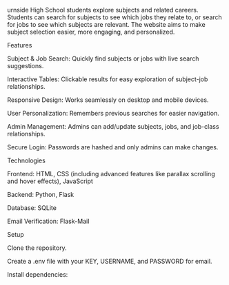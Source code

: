 urnside High School students explore subjects and related careers. Students can search for subjects to see which jobs they relate to, or search for jobs to see which subjects are relevant. The website aims to make subject selection easier, more engaging, and personalized.

Features

Subject & Job Search: Quickly find subjects or jobs with live search suggestions.

Interactive Tables: Clickable results for easy exploration of subject-job relationships.

Responsive Design: Works seamlessly on desktop and mobile devices.

User Personalization: Remembers previous searches for easier navigation.

Admin Management: Admins can add/update subjects, jobs, and job-class relationships.

Secure Login: Passwords are hashed and only admins can make changes.

Technologies

Frontend: HTML, CSS (including advanced features like parallax scrolling and hover effects), JavaScript

Backend: Python, Flask

Database: SQLite

Email Verification: Flask-Mail

Setup

Clone the repository.

Create a .env file with your KEY, USERNAME, and PASSWORD for email.

Install dependencies: